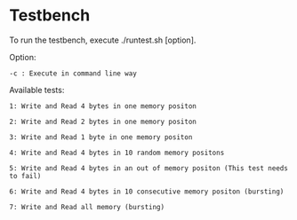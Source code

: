 # Testbench

To run the testbench, execute ./runtest.sh [option].

Option:

    -c : Execute in command line way

Available tests:

    1: Write and Read 4 bytes in one memory positon
    
    2: Write and Read 2 bytes in one memory positon
    
    3: Write and Read 1 byte in one memory positon
    
    4: Write and Read 4 bytes in 10 random memory positons
    
    5: Write and Read 4 bytes in an out of memory positon (This test needs to fail)
    
    6: Write and Read 4 bytes in 10 consecutive memory positon (bursting)
    
    7: Write and Read all memory (bursting)
